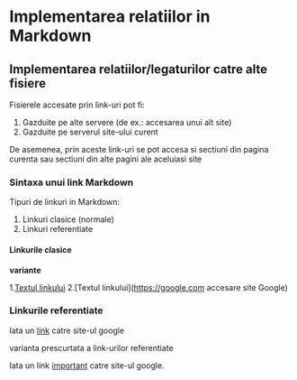 # Implementarea relatiilor in Markdown

## Implementarea relatiilor/legaturilor catre alte fisiere

Fisierele accesate prin link-uri pot fi:
1. Gazduite pe alte servere (de ex.: accesarea unui alt site)
2. Gazduite pe serverul site-ului curent

De asemenea, prin aceste link-uri se pot accesa si sectiuni din pagina curenta sau sectiuni din alte pagini ale aceluiasi site

### Sintaxa unui link Markdown

Tipuri de linkuri in Markdown:
1. Linkuri clasice (normale)
2. Linkuri referentiate

#### Linkurile clasice

**variante**

1.[Textul linkului](https://google.com)
2.[Textul linkului](https://google.com accesare site Google)

### Linkurile referentiate

Iata un [link][link1] catre site-ul google

[link1]: https://google.com

varianta prescurtata a link-urilor referentiate

Iata un link [important] catre site-ul google.

[important]: https://google.com





